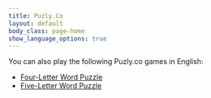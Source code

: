 ```yaml
---
title: Puzly.Co
layout: default
body_class: page-home
show_language_options: true
---
```



<section class="section games">
	<div class="container">
		<div class="section-games-list">
			<div class="section-title">
				You can also play the following Puzly.co games in English:
			</div>
			<ul class="main-list">
				<li><a href="https://puzly.co/tr/games/four-letter-word-puzzle.html">Four-Letter Word Puzzle</a></li>
				<li><a href="https://puzly.co/tr/games/five-letter-word-puzzle.html">Five-Letter Word Puzzle</a></li>
			</ul>
		</div>
	</div>
</section>